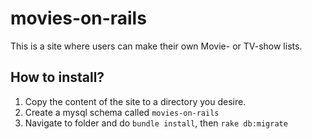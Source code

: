 # movies-on-rails

This is a site where users can make their own Movie- or TV-show lists.

## How to install?
1. Copy the content of the site to a directory you desire.
2. Create a mysql schema called `movies-on-rails`
3. Navigate to folder and do `bundle install`, then `rake db:migrate`
